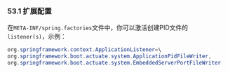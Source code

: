 ### 53.1 扩展配置
在`META-INF/spring.factories`文件中，你可以激活创建PID文件的`listener(s)`，示例：
```java
org.springframework.context.ApplicationListener=\
org.springframework.boot.actuate.system.ApplicationPidFileWriter,
org.springframework.boot.actuate.system.EmbeddedServerPortFileWriter
```

